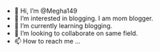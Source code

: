- 👋 Hi, I’m @Megha149
- 👀 I’m interested in blogging. I am mom blogger. 
- 🌱 I’m currently learning blogging. 
- 💞️ I’m looking to collaborate on same field. 
- 📫 How to reach me ...

<!---
Megha149/Megha149 is a ✨ special ✨ repository because its `README.md` (this file) appears on your GitHub profile.
You can click the Preview link to take a look at your changes.
--->

